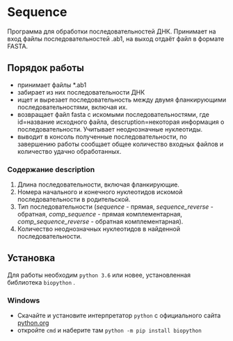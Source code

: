 # Sequence

Программа для обработки последовательностей ДНК. Принимает на вход файлы последовательностей .ab1, на выход отдаёт файл в формате FASTA.

## Порядок работы
- принимает файлы *.ab1
- забирает из них последовательности ДНК
- ищет и вырезает последовательность между двумя фланкирующими последовательностями, включая их.
- возвращает файл fasta с искомыми последовательностями, где id=название исходного файла, descruption=некоторая информация о последовательности. Учитывает неоднозначные нуклеотиды.
- выводит в консоль полученные последовательности, по завершению работы сообщает общее количество входных файлов и количество удачно обработанных.

### Содержание description
1. Длина последовательности, включая фланкирующие.
2. Номера начального и конечного нуклеотидов искомой последовательности в родительской.
3. Тип последовательности (_sequence_  - прямая, _sequence_reverse_  - обратная, _comp_sequence_  - прямая комплементарная, _comp_sequence_reverse_  - обратная комплементарная).
4. Количество неоднозначных нуклеотидов в найденной последовательности.

## Установка
Для работы необходим `python 3.6` или новее, установленная библиотека `biopython` .

### Windows
- Скачайте и установите интерпретатор `python` с официального сайта [python.org](python.org)
- откройте `cmd`  и наберите там `python -m pip install biopython` 